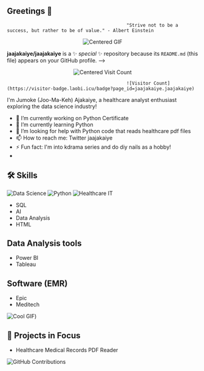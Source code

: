 ## Greetings 🌹
                                                "Strive not to be a success, but rather to be of value." - Albert Einstein
<div align="center">
  <img src="https://media.giphy.com/media/eB5wdH3DfPMdBx1bNY/giphy.gif?cid=ecf05e47f38we3u20tyorqxd7wif516htvtlvie2bcvzfus5&ep=v1_gifs_search&rid=giphy.gif&ct=g" alt="Centered GIF">
</div>

**jaajakaiye/jaajakaiye** is a ✨ _special_ ✨ repository because its `README.md` (this file) appears on your GitHub profile.
-->

<div align="center">
  <img src="https://visitor-badge.laobi.icu/badge?page_id=jaajakaiye.jaajakaiye"alt="Centered Visit Count">
</div>

                                                ![Visitor Count](https://visitor-badge.laobi.icu/badge?page_id=jaajakaiye.jaajakaiye)
I'm Jumoke (Joo-Ma-Keh) Ajakaiye, a healthcare analyst enthusiast exploring the data science industry!

- 🔭 I’m currently working on Python Certificate
- 🌱 I’m currently learning Python
- 🤔 I’m looking for help with Python code that reads healthcare pdf files
- 📫 How to reach me: Twitter jaajakaiye
- ⚡ Fun fact: I'm into kdrama series and do diy nails as a hobby!
- 
## 🛠️ Skills
![Data Science](https://img.shields.io/badge/Data%20Science-Innovative-blue?style=for-the-badge)
![Python](https://img.shields.io/badge/Python-3776AB?style=for-the-badge&logo=python&logoColor=white)
![Healthcare IT](https://img.shields.io/badge/Healthcare_IT-Innovation-brightgreen?style=for-the-badge)
- SQL
- AI 
- Data Analysis
- HTML

## Data Analysis tools
- Power BI
- Tableau 

## Software (EMR)
- Epic
- Meditech

![Cool GIF](https://media.giphy.com/media/v1.Y2lkPTc5MGI3NjExNWRuZjh2ZjhkNnN4c2FibXNnbTZvNHFobHA1ODcybG5pc2tsbGQ0ZSZlcD12MV9naWZzX3NlYXJjaCZjdD1n/SvckSy7fFviqrq8ClF/giphy.gif))

## 🔬 Projects in Focus
- Healthcare Medical Records PDF Reader

![GitHub Contributions](https://activity-graph.herokuapp.com/graph?username=jaajakaiye&theme=github)

